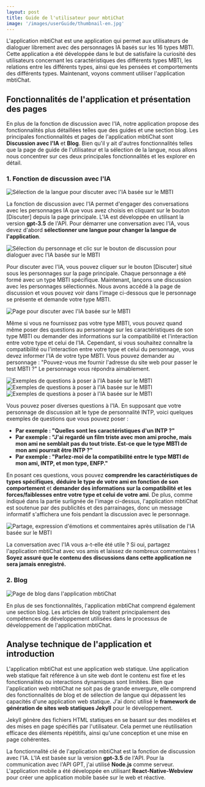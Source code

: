 ```yaml
---
layout: post
title: Guide de l'utilisateur pour mbtiChat
image: '/images/userGuide/thumbnail-en.jpg'
---
```

L'application mbtiChat est une application qui permet aux utilisateurs de dialoguer librement avec des personnages IA basés sur les 16 types MBTI. Cette application a été développée dans le but de satisfaire la curiosité des utilisateurs concernant les caractéristiques des différents types MBTI, les relations entre les différents types, ainsi que les pensées et comportements des différents types. Maintenant, voyons comment utiliser l'application mbtiChat.

## Fonctionnalités de l'application et présentation des pages
En plus de la fonction de discussion avec l'IA, notre application propose des fonctionnalités plus détaillées telles que des guides et une section blog. Les principales fonctionnalités et pages de l'application mbtiChat sont **Discussion avec l'IA** et **Blog**. Bien qu'il y ait d'autres fonctionnalités telles que la page de guide de l'utilisateur et la sélection de la langue, nous allons nous concentrer sur ces deux principales fonctionnalités et les explorer en détail.

### 1. Fonction de discussion avec l'IA
![Sélection de la langue pour discuter avec l'IA basée sur le MBTI](/images/userGuide/userguide-1.jpg)

La fonction de discussion avec l'IA permet d'engager des conversations avec les personnages IA que vous avez choisis en cliquant sur le bouton [Discuter] depuis la page principale. L'IA est développée en utilisant la version **gpt-3.5** de l'API. Pour démarrer une conversation avec l'IA, vous devez d'abord **sélectionner une langue pour changer la langue de l'application**.

![Sélection du personnage et clic sur le bouton de discussion pour dialoguer avec l'IA basée sur le MBTI](/images/userGuide/userguide-2.jpg)

Pour discuter avec l'IA, vous pouvez cliquer sur le bouton [Discuter] situé sous les personnages sur la page principale. Chaque personnage a été formé avec un type MBTI spécifique. Maintenant, lançons une discussion avec les personnages sélectionnés. Nous avons accédé à la page de discussion et vous pouvez voir dans l'image ci-dessous que le personnage se présente et demande votre type MBTI.

![Page pour discuter avec l'IA basée sur le MBTI](/images/userGuide/userguide-3.jpg)

Même si vous ne fournissez pas votre type MBTI, vous pouvez quand même poser des questions au personnage sur les caractéristiques de son type MBTI ou demander des informations sur la compatibilité et l'interaction entre votre type et celui de l'IA. Cependant, si vous souhaitez connaître la compatibilité ou l'interaction entre votre type et celui du personnage, vous devez informer l'IA de votre type MBTI. Vous pouvez demander au personnage : "Pouvez-vous me fournir l'adresse du site web pour passer le test MBTI ?" Le personnage vous répondra aimablement.

![Exemples de questions à poser à l'IA basée sur le MBTI](/images/userGuide/userguide-4.jpg)
![Exemples de questions à poser à l'IA basée sur le MBTI](/images/userGuide/userguide-5.jpg)
![Exemples de questions à poser à l'IA basée sur le MBTI](/images/userGuide/userguide-6.jpg)

Vous pouvez poser diverses questions à l'IA. En supposant que votre personnage de discussion ait le type de personnalité INTP, voici quelques exemples de questions que vous pouvez poser :

- **Par exemple : "Quelles sont les caractéristiques d'un INTP ?"**
- **Par exemple : "J'ai regardé un film triste avec mon ami proche, mais mon ami ne semblait pas du tout triste. Est-ce que le type MBTI de mon ami pourrait être INTP ?"**
- **Par exemple : "Parlez-moi de la compatibilité entre le type MBTI de mon ami, INTP, et mon type, ENFP."**

En posant ces questions, vous pouvez **comprendre les caractéristiques de types spécifiques**, **déduire le type de votre ami en fonction de son comportement** et **demander des informations sur la compatibilité et les forces/faiblesses entre votre type et celui de votre ami**. De plus, comme indiqué dans la partie surlignée de l'image ci-dessus, l'application mbtiChat est soutenue par des publicités et des parrainages, donc un message informatif s'affichera une fois pendant la discussion avec le personnage.

![Partage, expression d'émotions et commentaires après utilisation de l'IA basée sur le MBTI](/images/userGuide/userguide-7.jpg)

La conversation avec l'IA vous a-t-elle été utile ? Si oui, partagez l'application mbtiChat avec vos amis et laissez de nombreux commentaires ! **Soyez assuré que le contenu des discussions dans cette application ne sera jamais enregistré.**

### 2. Blog
![Page de blog dans l'application mbtiChat](/images/userGuide/userguide-8.jpg)

En plus de ses fonctionnalités, l'application mbtiChat comprend également une section blog. Les articles de blog traitent principalement des compétences de développement utilisées dans le processus de développement de l'application mbtiChat.

## Analyse technique de l'application et introduction
L'application mbtiChat est une application web statique. Une application web statique fait référence à un site web dont le contenu est fixe et les fonctionnalités ou interactions dynamiques sont limitées. Bien que l'application web mbtiChat ne soit pas de grande envergure, elle comprend des fonctionnalités de blog et de sélection de langue qui dépassent les capacités d'une application web statique. J'ai donc utilisé le **framework de génération de sites web statiques Jekyll** pour le développement.

Jekyll génère des fichiers HTML statiques en se basant sur des modèles et des mises en page spécifiés par l'utilisateur. Cela permet une réutilisation efficace des éléments répétitifs, ainsi qu'une conception et une mise en page cohérentes.

La fonctionnalité clé de l'application mbtiChat est la fonction de discussion avec l'IA. L'IA est basée sur la version **gpt-3.5** de l'API. Pour la communication avec l'API GPT, j'ai utilisé **Node.js** comme serveur. L'application mobile a été développée en utilisant **React-Native-Webview** pour créer une application mobile basée sur le web et réactive.